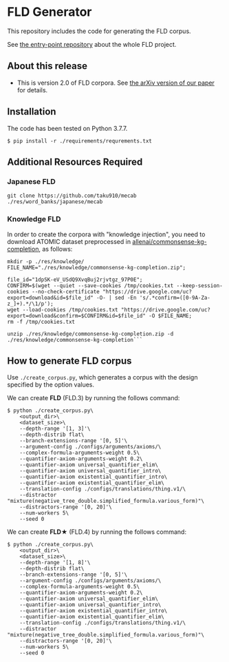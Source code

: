 # FLD Generator
This repository includes the code for generating the FLD corpus.  

See [the entry-point repository](https://github.com/hitachi-nlp/FLD.git) about the whole FLD project.

## About this release
* This is version 2.0 of FLD corpora. See [the arXiv version of our paper](https://arxiv.org/abs/2308.0733) for details.

## Installation
The code has been tested on Python 3.7.7.
```console
$ pip install -r ./requirements/requrements.txt
```

## Additional Resources Required

### Japanese FLD
```console
git clone https://github.com/taku910/mecab ./res/word_banks/japanese/mecab
```

### Knowledge FLD
In order to create the corpora with "knowledge injection", you need to download ATOMIC dataset preprocessed in [allenai/commonsense-kg-completion](https://github.com/allenai/commonsense-kg-completion), as follows:
```console
mkdir -p ./res/knowledge/
FILE_NAME="./res/knowledge/commonsense-kg-completion.zip";

file_id="1dpSK-eV_USdQ9XvqBuj2rjvtgz_97P0E";
CONFIRM=$(wget --quiet --save-cookies /tmp/cookies.txt --keep-session-cookies --no-check-certificate "https://drive.google.com/uc?export=download&id=$file_id" -O- | sed -En 's/.*confirm=([0-9A-Za-z_]+).*/\1/p');
wget --load-cookies /tmp/cookies.txt "https://drive.google.com/uc?export=download&confirm=$CONFIRM&id=$file_id" -O $FILE_NAME;
rm -f /tmp/cookies.txt

unzip ./res/knowledge/commonsense-kg-completion.zip -d ./res/knowledge/commonsense-kg-completion```
```



## How to generate FLD corpus
Use `./create_corpus.py`, which generates a corpus with the design specified by the option values.

We can create **FLD** (FLD.3) by running the follows command:
```console
$ python ./create_corpus.py\
    <output_dir>\
    <dataset_size>\
    --depth-range '[1, 3]'\
    --depth-distrib flat\
    --branch-extensions-range '[0, 5]'\
    --argument-config ./configs/arguments/axioms/\
    --complex-formula-arguments-weight 0.5\
    --quantifier-axiom-arguments-weight 0.2\
    --quantifier-axiom universal_quantifier_elim\
    --quantifier-axiom universal_quantifier_intro\
    --quantifier-axiom existential_quantifier_intro\
    --quantifier-axiom existential_quantifier_elim\
    --translation-config ./configs/translations/thing.v1/\
    --distractor "mixture(negative_tree_double.simplified_formula.various_form)"\
    --distractors-range '[0, 20]'\
    --num-workers 5\
    --seed 0
```

We can create **FLD★** (FLD.4) by running the follows command:
```console
$ python ./create_corpus.py\
    <output_dir>\
    <dataset_size>\
    --depth-range '[1, 8]'\
    --depth-distrib flat\
    --branch-extensions-range '[0, 5]'\
    --argument-config ./configs/arguments/axioms/\
    --complex-formula-arguments-weight 0.5\
    --quantifier-axiom-arguments-weight 0.2\
    --quantifier-axiom universal_quantifier_elim\
    --quantifier-axiom universal_quantifier_intro\
    --quantifier-axiom existential_quantifier_intro\
    --quantifier-axiom existential_quantifier_elim\
    --translation-config ./configs/translations/thing.v1/\
    --distractor "mixture(negative_tree_double.simplified_formula.various_form)"\
    --distractors-range '[0, 20]'\
    --num-workers 5\
    --seed 0
```
